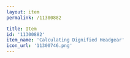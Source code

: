 ```yaml
---
layout: item
permalink: /11300882

title: Item
id: '11300882'
item_name: 'Calculating Dignified Headgear'
icon_url: '11300746.png'
---
```

